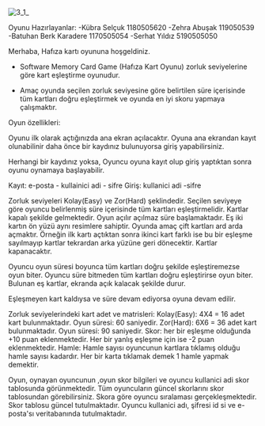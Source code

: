 ![3_1_](https://user-images.githubusercontent.com/70449658/164056016-871c250a-3553-4451-a436-2a3e87577d6e.gif)

Oyunu Hazırlayanlar:
-Kübra Selçuk 1180505620
-Zehra Abuşak  119050539
-Batuhan Berk Karadere 1170505054
-Serhat Yıldız 5190505050 

Merhaba, Hafıza kartı oyununa hoşgeldiniz.

- Software Memory Card Game (Hafıza Kart Oyunu) zorluk seviyelerine göre kart eşleştirme oyunudur. 

- Amaç oyunda seçilen zorluk seviyesine göre belirtilen süre içerisinde tüm kartları doğru eşleştirmek ve oyunda en iyi skoru yapmaya çalışmaktır.

Oyun özellikleri: 

Oyunu ilk olarak açtığınızda ana ekran açılacaktır. Oyuna ana ekrandan kayıt olunabilinir daha önce bir kaydınız bulunuyorsa giriş yapabilirsiniz. 

Herhangi bir kaydınız yoksa, Oyuncu oyuna kayıt olup giriş yaptıktan sonra oyunu oynamaya başlayabilir.

Kayıt: e-posta - kullainici adi - sifre 
Giriş: kullanici adi -sifre 

Zorluk seviyeleri Kolay(Easy) ve Zor(Hard) şeklindedir. Seçilen seviyeye göre oyuncu belirlenmiş süre içerisinde tüm kartları eşleştirmelidir. 
Kartlar kapalı şekilde gelmektedir. Oyun açılır açılmaz süre başlamaktadır. 
Eş iki kartın ön yüzü aynı resimlere sahiptir.
Oyunda amaç çift kartları ard arda açmaktır. 
Örneğin ilk kartı açtıktan sonra ikinci kart farklı ise bu bir eşleşme sayılmayıp kartlar tekrardan arka yüzüne geri dönecektir.
Kartlar kapanacaktır.

Oyuncu oyun süresi boyunca tüm kartları doğru şekilde eşleştiremezse oyun biter. Oyuncu süre bitmeden tüm kartları doğru eşleştirirse oyun biter. 
Bulunan eş kartlar, ekranda açık kalacak şekilde durur.

Eşleşmeyen kart kaldıysa ve süre devam ediyorsa oyuna devam edilir.


Zorluk seviyelerindeki kart adet ve matrisleri:
Kolay(Easy): 4X4 = 16 adet kart bulunmaktadır. Oyun süresi: 60 saniyedir.
Zor(Hard): 6X6 = 36 adet kart bulunmaktadır. Oyun süresi: 90 saniyedir.
Skor: her bir eşleşme olduğunda +10 puan eklenmektedir. Her bir yanlış eşleşme için ise -2 puan eklenmektedir.
Hamle: Hamle sayısı oyuncunun kartlara tıklamış olduğu hamle sayısı kadardır. Her bir karta tıklamak demek 1 hamle yapmak demektir.

Oyun, oynayan oyuncunun ,oyun skor bilgileri ve oyuncu kullanici adi skor tablosunda görünmektedir. Tüm oyuncuların güncel skorlarını skor tablosundan görebilirsiniz. Skora göre oyuncu sıralaması gerçekleşmektedir. Skor tablosu güncel tutulmaktadır.
Oyuncu kullanici adı, şifresi id si ve e-posta'sı veritabanında tutulmaktadır.

